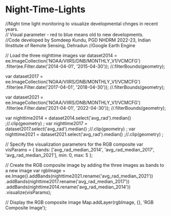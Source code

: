 # Night-Time-Lights
//Night time light monitoring to visualize developmental chnges in recent years.  
// Visual parameter - red to blue means old to new developments.  
//Code developed by Somdeep Kundu, PGD NHDRM 2022-23, Indian IInstitute of Remote Sensing, Dehradun 
//Google Earth Engine



// Load the three nighttime images
var dataset2014 = ee.ImageCollection('NOAA/VIIRS/DNB/MONTHLY_V1/VCMCFG')
                  .filter(ee.Filter.date('2014-04-01', '2015-04-30'));
                  //.filterBounds(geometry);
                  
var dataset2017 = ee.ImageCollection('NOAA/VIIRS/DNB/MONTHLY_V1/VCMCFG')
                  .filter(ee.Filter.date('2017-04-01', '2018-04-30'));
                  //.filterBounds(geometry);
                  
var dataset2021 = ee.ImageCollection('NOAA/VIIRS/DNB/MONTHLY_V1/VCMCFG')
                  .filter(ee.Filter.date('2021-04-01', '2022-04-30'));
                  //.filterBounds(geometry);

var nighttime2014 = dataset2014.select('avg_rad').median() ;//.clip(geometry) ;
var nighttime2017 = dataset2017.select('avg_rad').median() ;//.clip(geometry) ;
var nighttime2021 = dataset2021.select('avg_rad').median() ;//.clip(geometry) ;

// Specify the visualization parameters for the RGB composite
var visParams = {
  bands: ['avg_rad_median_2014', 'avg_rad_median_2017', 'avg_rad_median_2021'],
  min: 0,
  max: 5
};

// Create the RGB composite image by adding the three images as bands to a new image
var rgbImage = ee.Image().addBands(nighttime2021.rename('avg_rad_median_2021'))
                         .addBands(nighttime2017.rename('avg_rad_median_2017'))
                         .addBands(nighttime2014.rename('avg_rad_median_2014'))
                         .visualize(visParams);

// Display the RGB composite image
Map.addLayer(rgbImage, {}, 'RGB Composite Image');
